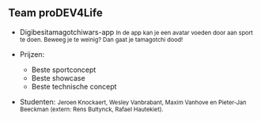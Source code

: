 Team proDEV4Life
----------------

- Digibesitamagotchiwars-app
  <small>In de app kan je een avatar voeden door aan sport te doen. Beweeg je te weinig? Dan gaat je tamagotchi dood!</small>

- Prijzen:
  - Beste sportconcept
  - Beste showcase
  - Beste technische concept

- Studenten:
  <small>Jeroen Knockaert, Wesley Vanbrabant, Maxim Vanhove en Pieter-Jan Beeckman (extern: Rens Bultynck, Rafael Hautekiet).</small>